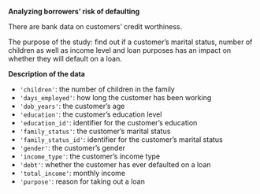 __Analyzing borrowers’ risk of defaulting__

There are bank data on customers’ credit worthiness.

The purpose of the study: find out if a customer’s marital status, number of children as well as income level and loan purposes has an impact on whether they will default on a loan.

__Description of the data__
* `'children'`: the number of children in the family
* `'days_employed'`: how long the customer has been working
* `'dob_years'`: the customer’s age
* `'education'`: the customer’s education level
* `'education_id'`: identifier for the customer’s education
* `'family_status'`: the customer’s marital status
* `'family_status_id'`: identifier for the customer’s marital status
* `'gender'`: the customer’s gender
* `'income_type'`: the customer’s income type
* `'debt'`: whether the customer has ever defaulted on a loan
* `'total_income'`: monthly income
* `'purpose'`: reason for taking out a loan
